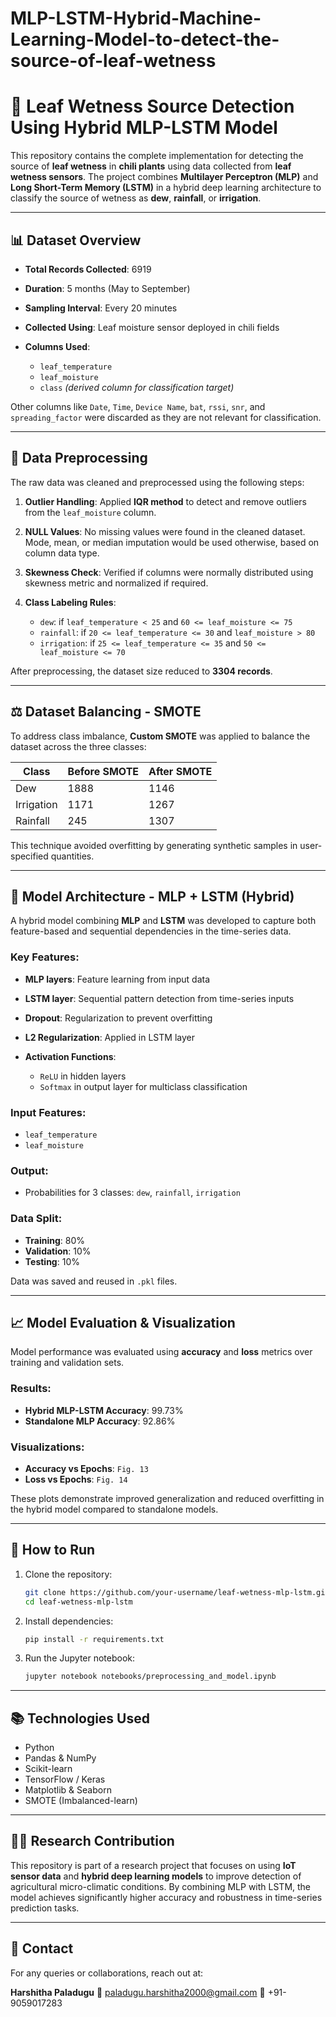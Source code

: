 # MLP-LSTM-Hybrid-Machine-Learning-Model-to-detect-the-source-of-leaf-wetness

# 🌿 Leaf Wetness Source Detection Using Hybrid MLP-LSTM Model

This repository contains the complete implementation for detecting the source of **leaf wetness** in **chili plants** using data collected from **leaf wetness sensors**. The project combines **Multilayer Perceptron (MLP)** and **Long Short-Term Memory (LSTM)** in a hybrid deep learning architecture to classify the source of wetness as **dew**, **rainfall**, or **irrigation**.

---

## 📊 Dataset Overview

* **Total Records Collected**: 6919
* **Duration**: 5 months (May to September)
* **Sampling Interval**: Every 20 minutes
* **Collected Using**: Leaf moisture sensor deployed in chili fields
* **Columns Used**:

  * `leaf_temperature`
  * `leaf_moisture`
  * `class` *(derived column for classification target)*

Other columns like `Date`, `Time`, `Device Name`, `bat`, `rssi`, `snr`, and `spreading_factor` were discarded as they are not relevant for classification.

---

## 🧹 Data Preprocessing

The raw data was cleaned and preprocessed using the following steps:

1. **Outlier Handling**:
   Applied **IQR method** to detect and remove outliers from the `leaf_moisture` column.

2. **NULL Values**:
   No missing values were found in the cleaned dataset. Mode, mean, or median imputation would be used otherwise, based on column data type.

3. **Skewness Check**:
   Verified if columns were normally distributed using skewness metric and normalized if required.

4. **Class Labeling Rules**:

   * `dew`: if `leaf_temperature < 25` and `60 <= leaf_moisture <= 75`
   * `rainfall`: if `20 <= leaf_temperature <= 30` and `leaf_moisture > 80`
   * `irrigation`: if `25 <= leaf_temperature <= 35` and `50 <= leaf_moisture <= 70`

After preprocessing, the dataset size reduced to **3304 records**.

---

## ⚖️ Dataset Balancing - SMOTE

To address class imbalance, **Custom SMOTE** was applied to balance the dataset across the three classes:

| Class      | Before SMOTE | After SMOTE |
| ---------- | ------------ | ----------- |
| Dew        | 1888         | 1146        |
| Irrigation | 1171         | 1267        |
| Rainfall   | 245          | 1307        |

This technique avoided overfitting by generating synthetic samples in user-specified quantities.

---

## 🧠 Model Architecture - MLP + LSTM (Hybrid)

A hybrid model combining **MLP** and **LSTM** was developed to capture both feature-based and sequential dependencies in the time-series data.

### Key Features:

* **MLP layers**: Feature learning from input data
* **LSTM layer**: Sequential pattern detection from time-series inputs
* **Dropout**: Regularization to prevent overfitting
* **L2 Regularization**: Applied in LSTM layer
* **Activation Functions**:

  * `ReLU` in hidden layers
  * `Softmax` in output layer for multiclass classification

### Input Features:

* `leaf_temperature`
* `leaf_moisture`

### Output:

* Probabilities for 3 classes: `dew`, `rainfall`, `irrigation`

### Data Split:

* **Training**: 80%
* **Validation**: 10%
* **Testing**: 10%

Data was saved and reused in `.pkl` files.

---

## 📈 Model Evaluation & Visualization

Model performance was evaluated using **accuracy** and **loss** metrics over training and validation sets.

### Results:

* **Hybrid MLP-LSTM Accuracy**: 99.73%
* **Standalone MLP Accuracy**: 92.86%

### Visualizations:

* **Accuracy vs Epochs**: `Fig. 13`
* **Loss vs Epochs**: `Fig. 14`

These plots demonstrate improved generalization and reduced overfitting in the hybrid model compared to standalone models.

---


## 🚀 How to Run

1. Clone the repository:

   ```bash
   git clone https://github.com/your-username/leaf-wetness-mlp-lstm.git
   cd leaf-wetness-mlp-lstm
   ```

2. Install dependencies:

   ```bash
   pip install -r requirements.txt
   ```

3. Run the Jupyter notebook:

   ```bash
   jupyter notebook notebooks/preprocessing_and_model.ipynb
   ```

---

## 📚 Technologies Used

* Python
* Pandas & NumPy
* Scikit-learn
* TensorFlow / Keras
* Matplotlib & Seaborn
* SMOTE (Imbalanced-learn)

---

## 👩‍🔬 Research Contribution

This repository is part of a research project that focuses on using **IoT sensor data** and **hybrid deep learning models** to improve detection of agricultural micro-climatic conditions. By combining MLP with LSTM, the model achieves significantly higher accuracy and robustness in time-series prediction tasks.

---

## 📩 Contact

For any queries or collaborations, reach out at:

**Harshitha Paladugu**
📧 [paladugu.harshitha2000@gmail.com](mailto:paladugu.harshitha2000@gmail.com)
📱 +91-9059017283
